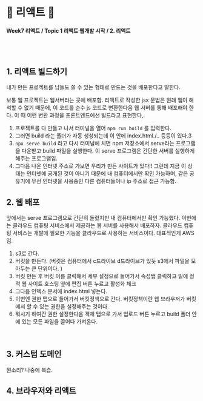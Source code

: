 # 🍑 리액트 🍑

#### Week7 리액트 / Topic 1 리액트 웹개발 시작 / 2. 리액트

<br><br>

## 1. 리액트 빌드하기

내가 만든 프로젝트를 남들도 쓸 수 있는 형태로 만드는 것을 배포한다고 말한다.

보통 웹 프로젝트는 웹서버라는 곳에 배포함. 리액트로 작성한 jsx 문법은 원래 웹이 해석할 수 없기 때문에, 이 코드를 순수 js 코드로 변환한다음 웹 서버를 통해 배포해야 한다. 이 때 이런 변환 과정을 프론트엔드에선 빌드라고 표현한다,.

1. 프로젝트를 다 만들고 나서 터미널을 열어 `npm run build` 를 입력한다.
2. 그러면 build 라는 폴더가 자동 생성되는데 이 안에 index.html./.. 등등이 있다.3
3. `npx serve build` 라고 다시 터미널에 치면 npm 저장소에서 serve라는 프로그램을 다운받고 build 파일을 실행한다. 이 serve 프로그램은 간단한 서버를 실행하게 해주는 프로그램임.
4. 그다음 나온 인터넷 주소로 가보면 우리가 만든 사이트가 있다!! 그런데 지금 이 상태는 인터넷에 공개된 것이 아니기 때문에 내 컴퓨터에서만 확인 가능하며, 같은 공유기에 무선 인터넷을 사용중인 다른 컴퓨터들이나 ip 주소로 접근 가능함.
   <br>

## 2. 웹 배포

앞에서는 serve 프로그램으로 간단히 돌렸지만 내 컴퓨터에서만 확인 가능했다. 이번에는 클라우드 컴퓨팅 서비스에서 제공하는 웹 서버를 사용해서 배포하자. 클라우드 컴퓨팅 서비스는 개발에 필요한 기능을 클라우드로 사용하는 서비스이다. 대표적인게 AWS임.

1. s3로 간다.
2. 버킷을 만든다. (버킷은 컴퓨터에서 c드라이브 d드라이브가 있듯 s3에서 파일을 모아두는 큰 단위이다. )
3. 버킷 만든 후 버킷 이름 클릭해서 세부 설정으로 들어가서 속성탭 클릭하고 밑에 정적 웹 사이트 호스팅 옆에 편집 버튼 누르고 활성화 체크
4. 그다음 인덱스 문서에 index.html 넣는다.
5. 이번엔 권한 탭으로 들어가서 버킷정책으로 간다. 버킷정책이란 웹 브라우저가 버킷에서 할 수 있는 권한을 설정해주는 것이다.
6. 뭐시기 하여간 권한 설정한다음 객체 탭으로 가서 업로드 버튼 누르고 build 폴더 안에 있는 모든 파일을 끌어다 가져온다.

<br>

## 3. 커스텀 도메인

뭔소리? 나중에 복습.
<br>

## 4. 브라우저와 리액트

<br>
